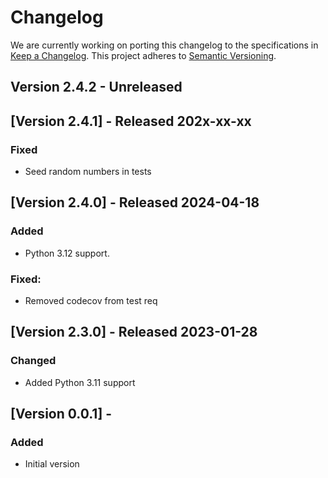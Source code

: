 # Changelog

We are currently working on porting this changelog to the specifications in
[Keep a Changelog](https://keepachangelog.com/en/1.0.0/).
This project adheres to [Semantic Versioning](https://semver.org/spec/v2.0.0.html).

## Version 2.4.2 - Unreleased


## [Version 2.4.1] - Released 202x-xx-xx

### Fixed
* Seed random numbers in tests

## [Version 2.4.0] - Released 2024-04-18

### Added
* Python 3.12 support.

### Fixed:
* Removed codecov from test req


## [Version 2.3.0] - Released 2023-01-28

### Changed
* Added Python 3.11 support

## [Version 0.0.1] -

### Added
* Initial version
